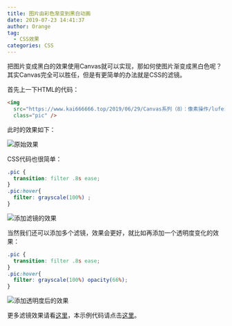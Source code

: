 ```yaml
---
title: 图片由彩色渐变到黑白动画
date: 2019-07-23 14:41:37
author: Orange
tag:
  - CSS效果
categories: CSS
---
```


把图片变成黑白的效果使用Canvas就可以实现，那如何使图片渐变成黑白色呢？其实Canvas完全可以胜任，但是有更简单的办法就是CSS的滤镜。

首先上一下HTML的代码：

```HTML
<img
  src="https://www.kai666666.top/2019/06/29/Canvas系列（8）：像素操作/lufei.jpeg"
  class="pic" />
```

此时的效果如下：

![原始效果](1.png)

CSS代码也很简单：

```CSS
.pic {
  transition: filter .8s ease;
}
.pic:hover{
  filter: grayscale(100%) ;
}
```

![添加滤镜的效果](2.gif)

当然我们还可以添加多个滤镜，效果会更好，就比如再添加一个透明度变化的效果：

```CSS
.pic {
  transition: filter .8s ease;
}
.pic:hover{
  filter: grayscale(100%) opacity(66%);
}
```

![添加透明度后的效果](3.gif)

更多滤镜效果请看[这里](https://www.runoob.com/cssref/css3-pr-filter.html)，本示例代码请点击[这里](https://codepen.io/kaiorange/pen/NQxPyV)。

